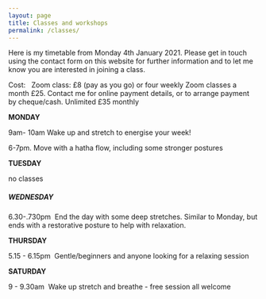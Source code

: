 ```yaml
---
layout: page
title: Classes and workshops
permalink: /classes/
---
```


Here is my timetable from Monday 4th January 2021. Please get in touch using the contact form on this website for further information and to let me know you are interested in joining a class.

Cost:&nbsp; &nbsp;Zoom class: &pound;8 (pay as you go) or four weekly Zoom classes a month &pound;25. Contact me for online payment details, or to arrange payment by cheque/cash. Unlimited &pound;35 monthly

**MONDAY**

9am- 10am Wake up and stretch to energise your week\!

6-7pm. Move with a hatha flow, including some stronger postures

**TUESDAY**

no classes

##### **WEDNESDAY**

6\.30-.730pm&nbsp; End the day with some deep stretches. Similar to Monday, but ends with a restorative posture to help with relaxation.

**THURSDAY**

5\.15 - 6.15pm&nbsp; Gentle/beginners and anyone looking for a relaxing session&nbsp;

**SATURDAY**

9 - 9.30am&nbsp; Wake up stretch and breathe - free session all welcome

&nbsp;
